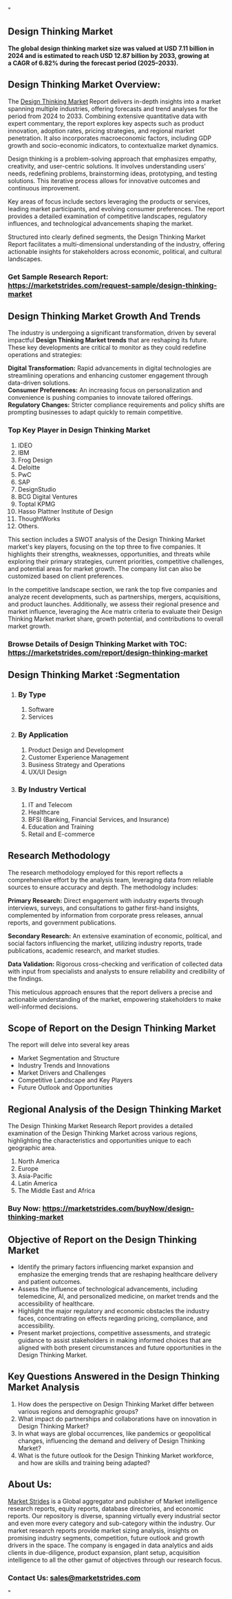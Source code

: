 <p>"</p>
<h2>Design Thinking Market</h2>
<p><strong>The global design thinking market size was valued at&nbsp;USD 7.11 billion&nbsp;in 2024 and is estimated to&nbsp;reach USD 12.87 billion&nbsp;by 2033, growing at a&nbsp;CAGR of 6.82%&nbsp;during the forecast period (2025&ndash;2033).</strong></p>
<h2>Design Thinking Market Overview:</h2>
<p>The <a href="https://marketstrides.com/report/design-thinking-market">Design Thinking Market</a><strong>&nbsp;</strong>Report delivers in-depth insights into a market spanning multiple industries, offering forecasts and trend analyses for the period from 2024 to 2033. Combining extensive quantitative data with expert commentary, the report explores key aspects such as product innovation, adoption rates, pricing strategies, and regional market penetration. It also incorporates macroeconomic factors, including GDP growth and socio-economic indicators, to contextualize market dynamics.</p>
<p>Design thinking is a problem-solving approach that emphasizes empathy, creativity, and user-centric solutions. It involves understanding users' needs, redefining problems, brainstorming ideas, prototyping, and testing solutions. This iterative process allows for innovative outcomes and continuous improvement.</p>
<p>Key areas of focus include sectors leveraging the products or services, leading market participants, and evolving consumer preferences. The report provides a detailed examination of competitive landscapes, regulatory influences, and technological advancements shaping the market.</p>
<p>Structured into clearly defined segments, the&nbsp;Design Thinking Market Report facilitates a multi-dimensional understanding of the industry, offering actionable insights for stakeholders across economic, political, and cultural landscapes.</p>
<h3><strong>Get Sample Research Report:</strong> <a href="https://marketstrides.com/request-sample/design-thinking-market">https://marketstrides.com/request-sample/design-thinking-market</a></h3>
<h2>Design Thinking Market Growth And Trends</h2>
<p>The industry is undergoing a significant transformation, driven by several impactful <strong>Design Thinking Market trends</strong>&nbsp;that are reshaping its future. These key developments are critical to monitor as they could redefine operations and strategies:</p>
<p><strong>Digital Transformation:</strong> Rapid advancements in digital technologies are streamlining operations and enhancing customer engagement through data-driven solutions.<br /><strong>Consumer Preferences:</strong> An increasing focus on personalization and convenience is pushing companies to innovate tailored offerings.<br /><strong>Regulatory Changes:</strong> Stricter compliance requirements and policy shifts are prompting businesses to adapt quickly to remain competitive.</p>
<h3>Top Key Player in Design Thinking Market</h3>
<ol>
<li>IDEO</li>
<li>IBM</li>
<li>Frog Design</li>
<li>Deloitte</li>
<li>PwC</li>
<li>SAP</li>
<li>DesignStudio</li>
<li>BCG Digital Ventures</li>
<li>Toptal KPMG</li>
<li>Hasso Plattner Institute of Design</li>
<li>ThoughtWorks</li>
<li>Others.</li>
</ol>
<p>This section includes a SWOT analysis of the Design Thinking Market market's key players, focusing on the top three to five companies. It highlights their strengths, weaknesses, opportunities, and threats while exploring their primary strategies, current priorities, competitive challenges, and potential areas for market growth. The company list can also be customized based on client preferences.</p>
<p>In the competitive landscape section, we rank the top five companies and analyze recent developments, such as partnerships, mergers, acquisitions, and product launches. Additionally, we assess their regional presence and market influence, leveraging the Ace matrix criteria to evaluate their Design Thinking Market market share, growth potential, and contributions to overall market growth.</p>
<h3><strong>Browse Details of Design Thinking Market with TOC:</strong> <a href="https://marketstrides.com/report/design-thinking-market">https://marketstrides.com/report/design-thinking-market</a></h3>
<h2>Design Thinking Market :Segmentation</h2>
<ol>
<li>
<h3>By Type</h3>
<ol>
<li>Software</li>
<li>Services</li>
</ol>
</li>
<li>
<h3>By Application</h3>
<ol>
<li>Product Design and Development</li>
<li>Customer Experience Management</li>
<li>Business Strategy and Operations</li>
<li>UX/UI Design</li>
</ol>
</li>
<li>
<h3>By Industry Vertical</h3>
<ol>
<li>IT and Telecom</li>
<li>Healthcare</li>
<li>BFSI (Banking, Financial Services, and Insurance)</li>
<li>Education and Training</li>
<li>Retail and E-commerce</li>
</ol>
</li>
</ol>
<h2>Research Methodology</h2>
<p>The research methodology employed for this report reflects a comprehensive effort by the analysis team, leveraging data from reliable sources to ensure accuracy and depth. The methodology includes:</p>
<p><strong>Primary Research:</strong> Direct engagement with industry experts through interviews, surveys, and consultations to gather first-hand insights, complemented by information from corporate press releases, annual reports, and government publications.</p>
<p><strong>Secondary Research:</strong> An extensive examination of economic, political, and social factors influencing the market, utilizing industry reports, trade publications, academic research, and market studies.</p>
<p><strong>Data Validation:</strong> Rigorous cross-checking and verification of collected data with input from specialists and analysts to ensure reliability and credibility of the findings.</p>
<p>This meticulous approach ensures that the report delivers a precise and actionable understanding of the market, empowering stakeholders to make well-informed decisions.</p>
<h2>Scope of Report on the Design Thinking Market</h2>
<p>The report will delve into several key areas</p>
<ul>
<li>Market Segmentation and Structure</li>
<li>Industry Trends and Innovations</li>
<li>Market Drivers and Challenges</li>
<li>Competitive Landscape and Key Players</li>
<li>Future Outlook and Opportunities</li>
</ul>
<h2>Regional Analysis of the Design Thinking Market</h2>
<p>The Design Thinking Market Research Report provides a detailed examination of the Design Thinking Market across various regions, highlighting the characteristics and opportunities unique to each geographic area.</p>
<ol>
<li>North America</li>
<li>Europe</li>
<li>Asia-Pacific</li>
<li>Latin America</li>
<li>The Middle East and Africa</li>
</ol>
<h3><strong>Buy Now:&nbsp;<a href="https://marketstrides.com/buyNow/design-thinking-market">https://marketstrides.com/buyNow/design-thinking-market</a></strong></h3>
<h2><strong>Objective of Report on the Design Thinking Market</strong></h2>
<ul>
<li>Identify the primary factors influencing market expansion and emphasize the emerging trends that are reshaping healthcare delivery and patient outcomes.</li>
<li>Assess the influence of technological advancements, including telemedicine, AI, and personalized medicine, on market trends and the accessibility of healthcare.</li>
<li>Highlight the major regulatory and economic obstacles the industry faces, concentrating on effects regarding pricing, compliance, and accessibility.</li>
<li>Present market projections, competitive assessments, and strategic guidance to assist stakeholders in making informed choices that are aligned with both present circumstances and future opportunities in the Design Thinking Market.</li>
</ul>
<h2>Key Questions Answered in the&nbsp;Design Thinking Market&nbsp;Analysis</h2>
<ol>
<li>How does the perspective on Design Thinking Market differ between various regions and demographic groups?</li>
<li>What impact do partnerships and collaborations have on innovation in Design Thinking Market?</li>
<li>In what ways are global occurrences, like pandemics or geopolitical changes, influencing the demand and delivery of Design Thinking Market?</li>
<li>What is the future outlook for the Design Thinking Market workforce, and how are skills and training being adapted?</li>
</ol>
<h2>About Us:</h2>
<p><a href="https://marketstrides.com/">Market Strides</a> is a Global aggregator and publisher of Market intelligence research reports, equity reports, database directories, and economic reports. Our repository is diverse, spanning virtually every industrial sector and even more every category and sub-category within the industry. Our market research reports provide market sizing analysis, insights on promising industry segments, competition, future outlook and growth drivers in the space. The company is engaged in data analytics and aids clients in due-diligence, product expansion, plant setup, acquisition intelligence to all the other gamut of objectives through our research focus.</p>
<h3><strong>Contact Us: <a href="mailto:sales@marketstrides.com">sales@marketstrides.com</a></strong></h3>
<p>"</p>
